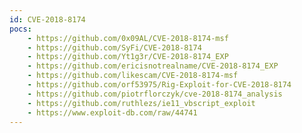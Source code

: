 ```yaml
---
id: CVE-2018-8174
pocs:
    - https://github.com/0x09AL/CVE-2018-8174-msf
    - https://github.com/SyFi/CVE-2018-8174
    - https://github.com/Yt1g3r/CVE-2018-8174_EXP
    - https://github.com/ericisnotrealname/CVE-2018-8174_EXP
    - https://github.com/likescam/CVE-2018-8174-msf
    - https://github.com/orf53975/Rig-Exploit-for-CVE-2018-8174
    - https://github.com/piotrflorczyk/cve-2018-8174_analysis
    - https://github.com/ruthlezs/ie11_vbscript_exploit
    - https://www.exploit-db.com/raw/44741
---
```

